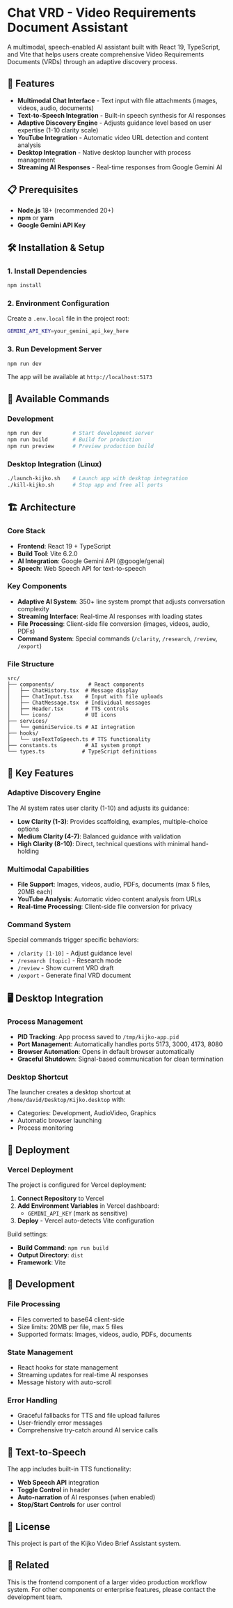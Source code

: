 # Chat VRD - Video Requirements Document Assistant

<!-- Vercel GitHub integration test - Connection test at 2025-09-19 12:59 -->

A multimodal, speech-enabled AI assistant built with React 19, TypeScript, and Vite that helps users create comprehensive Video Requirements Documents (VRDs) through an adaptive discovery process.

## 🚀 Features

- **Multimodal Chat Interface** - Text input with file attachments (images, videos, audio, documents)
- **Text-to-Speech Integration** - Built-in speech synthesis for AI responses
- **Adaptive Discovery Engine** - Adjusts guidance level based on user expertise (1-10 clarity scale)
- **YouTube Integration** - Automatic video URL detection and content analysis
- **Desktop Integration** - Native desktop launcher with process management
- **Streaming AI Responses** - Real-time responses from Google Gemini AI

## 📋 Prerequisites

- **Node.js** 18+ (recommended 20+)
- **npm** or **yarn**
- **Google Gemini API Key**

## 🛠️ Installation & Setup

### 1. Install Dependencies
```bash
npm install
```

### 2. Environment Configuration
Create a `.env.local` file in the project root:
```bash
GEMINI_API_KEY=your_gemini_api_key_here
```

### 3. Run Development Server
```bash
npm run dev
```

The app will be available at `http://localhost:5173`

## 🎯 Available Commands

### Development
```bash
npm run dev          # Start development server
npm run build        # Build for production  
npm run preview      # Preview production build
```

### Desktop Integration (Linux)
```bash
./launch-kijko.sh    # Launch app with desktop integration
./kill-kijko.sh      # Stop app and free all ports
```

## 🏗️ Architecture

### Core Stack
- **Frontend**: React 19 + TypeScript
- **Build Tool**: Vite 6.2.0
- **AI Integration**: Google Gemini API (@google/genai)
- **Speech**: Web Speech API for text-to-speech

### Key Components
- **Adaptive AI System**: 350+ line system prompt that adjusts conversation complexity
- **Streaming Interface**: Real-time AI responses with loading states
- **File Processing**: Client-side file conversion (images, videos, audio, PDFs)
- **Command System**: Special commands (`/clarity`, `/research`, `/review`, `/export`)

### File Structure
```
src/
├── components/           # React components
│   ├── ChatHistory.tsx  # Message display
│   ├── ChatInput.tsx    # Input with file uploads
│   ├── ChatMessage.tsx  # Individual messages
│   ├── Header.tsx       # TTS controls
│   └── icons/           # UI icons
├── services/
│   └── geminiService.ts # AI integration
├── hooks/
│   └── useTextToSpeech.ts # TTS functionality
├── constants.ts         # AI system prompt
└── types.ts            # TypeScript definitions
```

## 🎨 Key Features

### Adaptive Discovery Engine
The AI system rates user clarity (1-10) and adjusts its guidance:
- **Low Clarity (1-3)**: Provides scaffolding, examples, multiple-choice options
- **Medium Clarity (4-7)**: Balanced guidance with validation
- **High Clarity (8-10)**: Direct, technical questions with minimal hand-holding

### Multimodal Capabilities
- **File Support**: Images, videos, audio, PDFs, documents (max 5 files, 20MB each)
- **YouTube Analysis**: Automatic video content analysis from URLs
- **Real-time Processing**: Client-side file conversion for privacy

### Command System
Special commands trigger specific behaviors:
- `/clarity [1-10]` - Adjust guidance level
- `/research [topic]` - Research mode
- `/review` - Show current VRD draft  
- `/export` - Generate final VRD document

## 🖥️ Desktop Integration

### Process Management
- **PID Tracking**: App process saved to `/tmp/kijko-app.pid`
- **Port Management**: Automatically handles ports 5173, 3000, 4173, 8080
- **Browser Automation**: Opens in default browser automatically
- **Graceful Shutdown**: Signal-based communication for clean termination

### Desktop Shortcut
The launcher creates a desktop shortcut at `/home/david/Desktop/Kijko.desktop` with:
- Categories: Development, AudioVideo, Graphics
- Automatic browser launching
- Process monitoring

## 🚀 Deployment

### Vercel Deployment
The project is configured for Vercel deployment:

1. **Connect Repository** to Vercel
2. **Add Environment Variables** in Vercel dashboard:
   - `GEMINI_API_KEY` (mark as sensitive)
3. **Deploy** - Vercel auto-detects Vite configuration

Build settings:
- **Build Command**: `npm run build`
- **Output Directory**: `dist`
- **Framework**: Vite

## 🔧 Development

### File Processing
- Files converted to base64 client-side
- Size limits: 20MB per file, max 5 files
- Supported formats: Images, videos, audio, PDFs, documents

### State Management
- React hooks for state management
- Streaming updates for real-time AI responses
- Message history with auto-scroll

### Error Handling
- Graceful fallbacks for TTS and file upload failures
- User-friendly error messages
- Comprehensive try-catch around AI service calls

## 🎤 Text-to-Speech

The app includes built-in TTS functionality:
- **Web Speech API** integration
- **Toggle Control** in header
- **Auto-narration** of AI responses (when enabled)
- **Stop/Start Controls** for user control

## 📝 License

This project is part of the Kijko Video Brief Assistant system.

## 🔗 Related

This is the frontend component of a larger video production workflow system. For other components or enterprise features, please contact the development team.